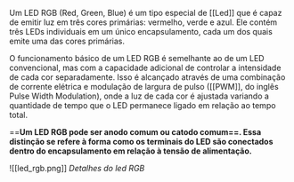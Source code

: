 Um LED RGB (Red, Green, Blue) é um tipo especial de [[Led]] que é capaz de emitir luz em três cores primárias: vermelho, verde e azul. Ele contém três LEDs individuais em um único encapsulamento, cada um dos quais emite uma das cores primárias.

O funcionamento básico de um LED RGB é semelhante ao de um LED convencional, mas com a capacidade adicional de controlar a intensidade de cada cor separadamente. Isso é alcançado através de uma combinação de corrente elétrica e modulação de largura de pulso ([[PWM]], do inglês Pulse Width Modulation), onde a luz de cada cor é ajustada variando a quantidade de tempo que o LED permanece ligado em relação ao tempo total.

==**Um LED RGB pode ser anodo comum ou catodo comum==. Essa distinção se refere à forma como os terminais do LED são conectados dentro do encapsulamento em relação à tensão de alimentação.**

![[led_rgb.png]]
*Detalhes do led RGB*

